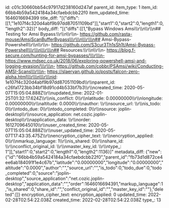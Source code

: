 id: c01c30660bb54c97917d238160d247af
parent_id: 
item_type: 1
item_id: 66bb4b59a5424184a34cfaebdcbb22f0
item_updated_time: 1646016694399
title_diff: "[{\"diffs\":[[1,\"1e107f4c320d4abf9b97dd87051109bd\"]],\"start1\":0,\"start2\":0,\"length1\":0,\"length2\":32}]"
body_diff: "[{\"diffs\":[[1,\"Bypass Windows Amsi\\\r\\\n\\\r\\\n## Testing for Amsi Bypass:\\\r\\\n\\\r\\\n- https://github.com/rasta-mouse/AmsiScanBufferBypass\\\r\\\n\\\r\\\n## Amsi-Bypass-Powershell\\\r\\\n\\\r\\\n- https://github.com/S3cur3Th1sSh1t/Amsi-Bypass-Powershell\\\r\\\n\\\r\\\n## Resources:\\\r\\\n\\\r\\\n- https://blog.f-secure.com/hunting-for-amsi-bypasses/\\\r\\\n- https://www.mdsec.co.uk/2018/06/exploring-powershell-amsi-and-logging-evasion/\\\r\\\n- https://github.com/cobbr/PSAmsi/wiki/Conducting-AMSI-Scans\\\r\\\n- https://slaeryan.github.io/posts/falcon-zero-alpha.html\\\r\\\n\\\r\\\nid: 1e107f4c320d4abf9b97dd87051109bd\\\r\\\nparent_id: c26fa1723bb34bf18d91cd4b533bf7b3\\\r\\\ncreated_time: 2020-05-07T15:05:04.888Z\\\r\\\nupdated_time: 2022-01-25T01:32:17.624Z\\\r\\\nis_conflict: 0\\\r\\\nlatitude: 0.00000000\\\r\\\nlongitude: 0.00000000\\\r\\\naltitude: 0.0000\\\r\\\nauthor: \\\r\\\nsource_url: \\\r\\\nis_todo: 0\\\r\\\ntodo_due: 0\\\r\\\ntodo_completed: 0\\\r\\\nsource: joplin-desktop\\\r\\\nsource_application: net.cozic.joplin-desktop\\\r\\\napplication_data: \\\r\\\norder: 1612709645010\\\r\\\nuser_created_time: 2020-05-07T15:05:04.888Z\\\r\\\nuser_updated_time: 2020-05-07T17:43:35.475Z\\\r\\\nencryption_cipher_text: \\\r\\\nencryption_applied: 0\\\r\\\nmarkup_language: 1\\\r\\\nis_shared: 0\\\r\\\nshare_id: \\\r\\\nconflict_original_id: \\\r\\\nmaster_key_id: \\\r\\\ntype_: 1\"]],\"start1\":0,\"start2\":0,\"length1\":0,\"length2\":1136}]"
metadata_diff: {"new":{"id":"66bb4b59a5424184a34cfaebdcbb22f0","parent_id":"fb73d1d872ce4ee6ab184091f1e4c67b","latitude":"0.00000000","longitude":"0.00000000","altitude":"0.0000","author":"","source_url":"","is_todo":0,"todo_due":0,"todo_completed":0,"source":"joplin-desktop","source_application":"net.cozic.joplin-desktop","application_data":"","order":1646016694391,"markup_language":1,"is_shared":0,"share_id":"","conflict_original_id":"","master_key_id":""},"deleted":[]}
encryption_cipher_text: 
encryption_applied: 0
updated_time: 2022-02-28T02:54:22.038Z
created_time: 2022-02-28T02:54:22.038Z
type_: 13